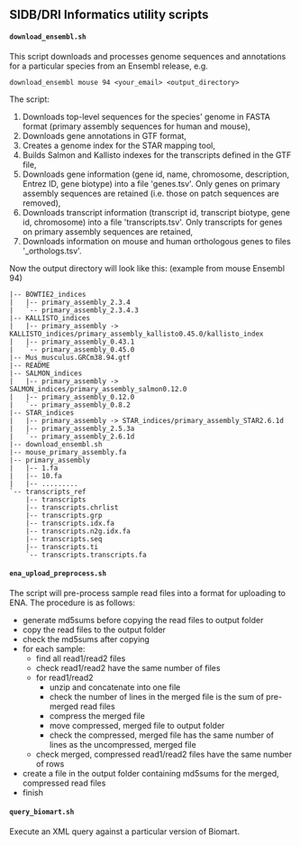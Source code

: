 ## SIDB/DRI Informatics utility scripts

#### `download_ensembl.sh`

This script downloads and processes genome sequences and annotations for a particular species from an Ensembl release, e.g.

    download_ensembl mouse 94 <your_email> <output_directory>

The script:
1) Downloads top-level sequences for the species' genome in FASTA format
(primary assembly sequences for human and mouse),
2) Downloads gene annotations in GTF format,
3) Creates a genome index for the STAR mapping tool,
4) Builds Salmon and Kallisto indexes for the transcripts defined in the GTF file,
5) Downloads gene information (gene id, name, chromosome, description, Entrez
ID, gene biotype) into a file 'genes.tsv'. Only genes on primary assembly
sequences are retained (i.e.  those on patch sequences are removed),
6) Downloads transcript information (transcript id, transcript biotype, gene
id, chromosome) into a file 'transcripts.tsv'. Only transcripts for genes on
primary assembly sequences are retained,
7) Downloads information on mouse and human orthologous genes to files
'<species>_orthologs.tsv'.

Now the output directory will look like this: (example from mouse Ensembl 94)
```
|-- BOWTIE2_indices
|   |-- primary_assembly_2.3.4
|   `-- primary_assembly_2.3.4.3
|-- KALLISTO_indices
|   |-- primary_assembly -> KALLISTO_indices/primary_assembly_kallisto0.45.0/kallisto_index
|   |-- primary_assembly_0.43.1
|   `-- primary_assembly_0.45.0
|-- Mus_musculus.GRCm38.94.gtf
|-- README
|-- SALMON_indices
|   |-- primary_assembly -> SALMON_indices/primary_assembly_salmon0.12.0
|   |-- primary_assembly_0.12.0
|   `-- primary_assembly_0.8.2
|-- STAR_indices
|   |-- primary_assembly -> STAR_indices/primary_assembly_STAR2.6.1d
|   |-- primary_assembly_2.5.3a
|   `-- primary_assembly_2.6.1d
|-- download_ensembl.sh
|-- mouse_primary_assembly.fa
|-- primary_assembly
|   |-- 1.fa
|   |-- 10.fa
|   |-- .........
`-- transcripts_ref
    |-- transcripts
    |-- transcripts.chrlist
    |-- transcripts.grp
    |-- transcripts.idx.fa
    |-- transcripts.n2g.idx.fa
    |-- transcripts.seq
    |-- transcripts.ti
    `-- transcripts.transcripts.fa
```

#### `ena_upload_preprocess.sh`

The script will pre-process sample read files into a format for uploading to
ENA. The procedure is as follows:

- generate md5sums before copying the read files to output folder
- copy the read files to the output folder
- check the md5sums after copying
- for each sample:
  - find all read1/read2 files
  - check read1/read2 have the same number of files
  - for read1/read2
    - unzip and concatenate into one file
    - check the number of lines in the merged file is the sum of pre-merged
    read files
    - compress the merged file
    - move compressed, merged file to output folder
    - check the compressed, merged file has the same number of lines as the
    uncompressed, merged file
  - check merged, compressed read1/read2 files have the same number of rows
- create a file in the output folder containing md5sums for the merged,
compressed read files
- finish

#### `query_biomart.sh`

Execute an XML query against a particular version of Biomart.
